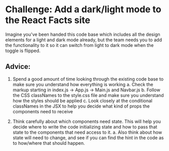# Challenge: Add a dark/light mode to the React Facts site

Imagine you've been handed this code base which includes
all the design elements for a light and dark mode already,
but the team needs you to add the functionality to it so
it can switch from light to dark mode when the toggle is
flipped.

## Advice:

1. Spend a good amount of time looking through the existing
   code base to make sure you understand how everything is
   working
   a. Check the markup starting in index.js -> App.js
   -> Main.js and Navbar.js
   b. Follow the CSS classNames to the style.css file
   and make sure you understand how the styles should
   be applied
   c. Look closely at the conditional classNames in
   the JSX to help you decide what kind of props
   the components need to receive

2. Think carefully about which components need state.
   This will help you decide where to write the code
   initializing state and how to pass that state to
   the components that need access to it.
   a. Also think about how state will need to change,
   and see if you can find the hint in the code as
   to how/where that should happen.
